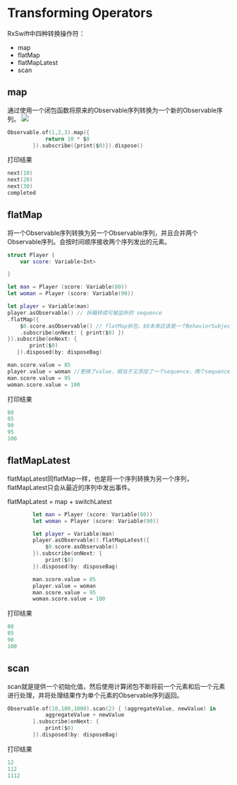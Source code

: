 # Transforming Operators

RxSwift中四种转换操作符：

* map
* flatMap
* flatMapLatest
* scan

## map

通过使用一个闭包函数将原来的Observable序列转换为一个新的Observable序列。 ![](https://images2015.cnblogs.com/blog/1202156/201707/1202156-20170721165135324-900984769.png)

```swift
Observable.of(1,2,3).map({
            return 10 * $0
        }).subscribe({print($0)}).dispose()
```

打印结果

```swift
next(10)
next(20)
next(30)
completed
```

## flatMap

将一个Observable序列转换为另一个Observable序列，并且合并两个Observable序列。会按时间顺序接收两个序列发出的元素。

```swift
struct Player {
    var score: Variable<Int>

}

let man = Player (score: Variable(80))
let woman = Player (score: Variable(90))

let player = Variable(man) 
player.asObservable() // 拆箱转成可被监听的 sequence
.flatMap({
    $0.score.asObservable() // flatMap拆包，$0本来应该是一个BehaviorSubject类型，但是直接访问 score,所以猜想flatMap对behaviorSubject进行了onNext拆包取数据
    .subscribe(onNext: { print($0) })
}).subscribe(onNext: {
       print($0)
   }).disposed(by: disposeBag)

man.score.value = 85
player.value = woman //更换了value，相当于又添加了一个sequence，两个sequence都可以接收
man.score.value = 95
woman.score.value = 100
```

打印结果

```swift
80
85
90
95
100
```

## flatMapLatest

flatMapLatest同flatMap一样，也是将一个序列转换为另一个序列，flatMapLatest只会从最近的序列中发出事件。

flatMapLatest = map + switchLatest

```swift
        let man = Player (score: Variable(80))
        let woman = Player (score: Variable(90))

        let player = Variable(man)
        player.asObservable().flatMapLatest({
            $0.score.asObservable()
        }).subscribe(onNext: {
            print($0)
        }).disposed(by: disposeBag)

        man.score.value = 85
        player.value = woman
        man.score.value = 95
        woman.score.value = 100
```

打印结果

```swift
80
85
90
100
```

## scan

scan就是提供一个初始化值，然后使用计算闭包不断将前一个元素和后一个元素进行处理，并将处理结果作为单个元素的Observable序列返回。

```swift
Observable.of(10,100,1000).scan(2) { (aggregateValue, newValue) in
            aggregateValue + newValue
        }.subscribe(onNext: {
            print($0)
        }).disposed(by: disposeBag)
```

打印结果

```swift
12
112
1112
```

